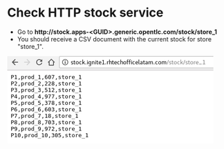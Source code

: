 # Check HTTP stock service

* Go to **http://stock.apps-&lt;GUID&gt;.generic.opentlc.com/stock/store\_1**
* You should receive a CSV document with the current stock for store "store\_1".

![](../../.gitbook/assets/image%20%28175%29.png)



